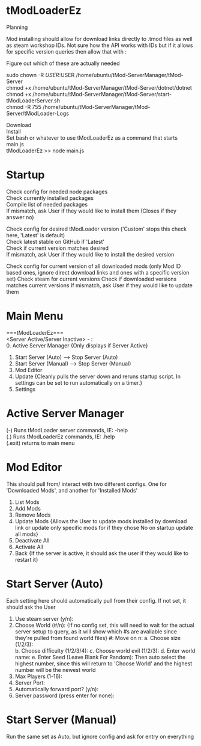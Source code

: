 # tModLoaderEz

Planning


Mod installing should allow for download links directly to .tmod files as well as steam workshop IDs.  Not sure how the API works with IDs but if it allows for specific version queries then allow that with <Mod ID>:<Version ID>



Figure out which of these are actually needed  

sudo chown -R $USER:$USER /home/ubuntu/tMod-ServerManager/tMod-Server  
chmod +x /home/ubuntu/tMod-ServerManager/tMod-Server/dotnet/dotnet  
chmod +x /home/ubuntu/tMod-ServerManager/tMod-Server/start-tModLoaderServer.sh  
chmod -R 755 /home/ubuntu/tMod-ServerManager/tMod-Server/tModLoader-Logs  




Download  
Install  
Set bash or whatever to use tModLoaderEz as a command that starts main.js  
tModLoaderEz >> node main.js  





# Startup

Check config for needed node packages  
Check currently installed packages  
Compile list of needed packages  
If mismatch, ask User if they would like to install them (Closes if they answer no)

Check config for desired tModLoader version ('Custom' stops this check here, 'Latest' is default)  
Check latest stable on GitHub if 'Latest'  
Check if current version matches desired  
If mismatch, ask User if they would like to install the desired version  

Check config for current version of all downloaded mods (only Mod ID based ones, ignore direct download links and ones with a specific version set)
Check steam for current versions
Check if downloaded versions matches current versions
If mismatch, ask User if they would like to update them






# Main Menu


===tModLoaderEz===  
<Server Active/Server Inactive> - <Public-IP>:<Port>  
0. Active Server Manager {Only displays if Server Active}  
1. Start Server (Auto)      --> Stop Server (Auto)  
2. Start Server (Manual)    --> Stop Server (Manual)  
3. Mod Editor  
4. Update {Cleanly pulls the server down and reruns startup script.  In settings can be set to run automatically on a timer.}
5. Settings  



# Active Server Manager

(-) Runs tModLoader server commands, IE: -help  
(.) Runs tModLoaderEz commands, IE: .help  
(.exit) returns to main menu  



# Mod Editor
This should pull from/ interact with two different configs.  One for 'Downloaded Mods', and another for 'Installed Mods'  

1. List Mods  
2. Add Mods  
3. Remove Mods
4. Update Mods {Allows the User to update mods installed by download link or update only specific mods for if they chose No on startup update all mods}  
5. Deactivate All  
6. Activate All  
7. Back {If the server is active, it should ask the user if they would like to restart it}



# Start Server (Auto)
Each setting here should automatically pull from their config.  If not set, it should ask the User  

1. Use steam server (y/n):  
2. Choose World (#/n): {If no config set, this will need to wait for the actual server setup to query, as it will show which #s are avaliable since they're pulled from found world files}
   #: Move on
   n:
     a. Choose size (1/2/3):  
     b. Choose difficulty (1/2/3/4):
     c. Choose world evil (1/2/3):
     d. Enter world name:
     e. Enter Seed (Leave Blank For Random):
     Then auto select the highest number, since this will return to 'Choose World' and the highest number will be the newest world
3. Max Players (1-16):
4. Server Port:
5. Automatically forward port? (y/n):
6. Server password (press enter for none):



# Start Server (Manual)
Run the same set as Auto, but ignore config and ask for entry on everything
